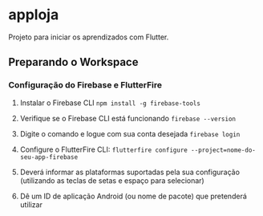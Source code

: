 # apploja

Projeto para iniciar os aprendizados com Flutter. 

## Preparando o Workspace
### Configuração do Firebase e FlutterFire
1. Instalar o Firebase CLI
`npm install -g firebase-tools`

2. Verifique se o Firebase CLI está funcionando
`firebase --version`

3. Digite o comando e logue com sua conta desejada
`firebase login`

4. Configure o FlutterFire CLI:
`flutterfire configure --project=nome-do-seu-app-firebase`

5. Deverá informar as plataformas suportadas pela sua configuração (utilizando as teclas de setas e espaço para selecionar)

6. Dê um ID de aplicação Android (ou nome de pacote) que pretenderá utilizar


